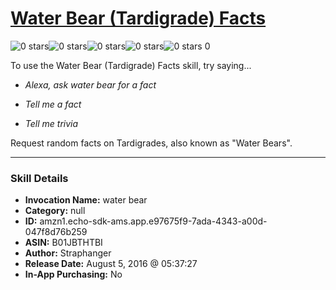 # [Water Bear (Tardigrade) Facts](http://alexa.amazon.com/#skills/amzn1.echo-sdk-ams.app.e97675f9-7ada-4343-a00d-047f8d76b259)
![0 stars](../../images/ic_star_border_black_18dp_1x.png)![0 stars](../../images/ic_star_border_black_18dp_1x.png)![0 stars](../../images/ic_star_border_black_18dp_1x.png)![0 stars](../../images/ic_star_border_black_18dp_1x.png)![0 stars](../../images/ic_star_border_black_18dp_1x.png) 0

To use the Water Bear (Tardigrade) Facts skill, try saying...

* *Alexa, ask water bear for a fact*

* *Tell me a fact*

* *Tell me trivia*

Request random facts on Tardigrades, also known as "Water Bears".

***

### Skill Details

* **Invocation Name:** water bear
* **Category:** null
* **ID:** amzn1.echo-sdk-ams.app.e97675f9-7ada-4343-a00d-047f8d76b259
* **ASIN:** B01JBTHTBI
* **Author:** Straphanger
* **Release Date:** August 5, 2016 @ 05:37:27
* **In-App Purchasing:** No
